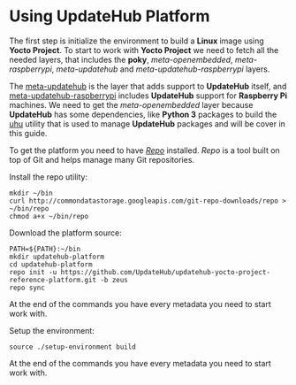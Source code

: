 # Using UpdateHub Platform

The first step is initialize the environment to build a **Linux** image
using **Yocto Project**. To start to work with **Yocto Project** we
need to fetch all the needed layers, that includes the **poky**,
*meta-openembedded*, *meta-raspberrypi*, *meta-updatehub* and
*meta-updatehub-raspberrypi* layers. 

The [meta-updatehub](https://github.com/UpdateHub/meta-updatehub) is the
layer that adds support to **UpdateHub** itself, and
[meta-updatehub-raspberrypi](https://github.com/UpdateHub/meta-updatehub-raspberrypi)
includes **UpdateHub** support for **Raspberry Pi** machines. We need to get
the *meta-openembedded* layer because **UpdateHub** has some
dependencies, like **Python 3** packages to build the
[uhu](https://github.com/UpdateHub/uhu) utility that is used to manage
**UpdateHub** packages and will be cover in this guide.

To get the platform you need to have [*Repo*](https://gerrit.googlesource.com/git-repo/) installed. *Repo* is a tool built on top of Git and helps manage many Git repositories.

Install the repo utility:
```
mkdir ~/bin
curl http://commondatastorage.googleapis.com/git-repo-downloads/repo > ~/bin/repo
chmod a+x ~/bin/repo
```
Download the platform source:
```
PATH=${PATH}:~/bin
mkdir updatehub-platform
cd updatehub-platform
repo init -u https://github.com/UpdateHub/updatehub-yocto-project-reference-platform.git -b zeus
repo sync
```
At the end of the commands you have every metadata you need to start work with.

Setup the environment:
```
source ./setup-environment build
```

At the end of the commands you have every metadata you need to start work with.